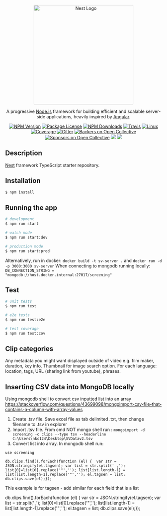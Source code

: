 <p align="center">
  <a href="http://nestjs.com/" target="blank"><img src="https://nestjs.com/img/logo_text.svg" width="320" alt="Nest Logo" /></a>
</p>

[travis-image]: https://api.travis-ci.org/nestjs/nest.svg?branch=master
[travis-url]: https://travis-ci.org/nestjs/nest
[linux-image]: https://img.shields.io/travis/nestjs/nest/master.svg?label=linux
[linux-url]: https://travis-ci.org/nestjs/nest
  
  <p align="center">A progressive <a href="http://nodejs.org" target="blank">Node.js</a> framework for building efficient and scalable server-side applications, heavily inspired by <a href="https://angular.io" target="blank">Angular</a>.</p>
    <p align="center">
<a href="https://www.npmjs.com/~nestjscore"><img src="https://img.shields.io/npm/v/@nestjs/core.svg" alt="NPM Version" /></a>
<a href="https://www.npmjs.com/~nestjscore"><img src="https://img.shields.io/npm/l/@nestjs/core.svg" alt="Package License" /></a>
<a href="https://www.npmjs.com/~nestjscore"><img src="https://img.shields.io/npm/dm/@nestjs/core.svg" alt="NPM Downloads" /></a>
<a href="https://travis-ci.org/nestjs/nest"><img src="https://api.travis-ci.org/nestjs/nest.svg?branch=master" alt="Travis" /></a>
<a href="https://travis-ci.org/nestjs/nest"><img src="https://img.shields.io/travis/nestjs/nest/master.svg?label=linux" alt="Linux" /></a>
<a href="https://coveralls.io/github/nestjs/nest?branch=master"><img src="https://coveralls.io/repos/github/nestjs/nest/badge.svg?branch=master#5" alt="Coverage" /></a>
<a href="https://gitter.im/nestjs/nestjs?utm_source=badge&utm_medium=badge&utm_campaign=pr-badge&utm_content=body_badge"><img src="https://badges.gitter.im/nestjs/nestjs.svg" alt="Gitter" /></a>
<a href="https://opencollective.com/nest#backer"><img src="https://opencollective.com/nest/backers/badge.svg" alt="Backers on Open Collective" /></a>
<a href="https://opencollective.com/nest#sponsor"><img src="https://opencollective.com/nest/sponsors/badge.svg" alt="Sponsors on Open Collective" /></a>
  <a href="https://paypal.me/kamilmysliwiec"><img src="https://img.shields.io/badge/Donate-PayPal-dc3d53.svg"/></a>
  <a href="https://twitter.com/nestframework"><img src="https://img.shields.io/twitter/follow/nestframework.svg?style=social&label=Follow"></a>
</p>
  <!--[![Backers on Open Collective](https://opencollective.com/nest/backers/badge.svg)](https://opencollective.com/nest#backer)
  [![Sponsors on Open Collective](https://opencollective.com/nest/sponsors/badge.svg)](https://opencollective.com/nest#sponsor)-->

## Description

[Nest](https://github.com/nestjs/nest) framework TypeScript starter repository.

## Installation

```bash
$ npm install
```

## Running the app

```bash
# development
$ npm run start

# watch mode
$ npm run start:dev

# production mode
$ npm run start:prod
```
Alternatively, run in docker: ```docker build -t sv-server .``` and ```docker run -d -p 3000:3000 sv-server```
When connecting to mongodb running locally: ```DB_CONNECTION_STRING = "mongodb://host.docker.internal:27017/screening"```


## Test

```bash
# unit tests
$ npm run test

# e2e tests
$ npm run test:e2e

# test coverage
$ npm run test:cov
```


  
  ## Clip categories
Any metadata you might want displayed outside of video e.g. film maker, duration, key info. Thumbnail for image search option. 
For each language:
location, tags, URL (sharing link from youtube), phrases.

## Inserting CSV data into MongoDB locally
Using mongodb shell to convert csv inputted list into an array
https://stackoverflow.com/questions/43699098/mongoimport-csv-file-that-contains-a-column-with-array-values

1. Create .tsv file. Save excel file as tab delimited .txt, then change filename to .tsv in explorer
2. Import .tsv file. From cmd NOT mongo shell run : `mongoimport -d screening -c clips --type tsv --headerline C:\Users\nkc124\Desktop\SVDatav2.tsv`
3. Convert list into array. In mongodb shell run:

```use screening```

```db.clips.find().forEach(function (el) {  var str = JSON.stringify(el.tagsen); var list = str.split(' ,'); list[0]=list[0].replace('"',''); list[list.length-1] = list[list.length-1].replace('"',''); el.tagsen = list;  db.clips.save(el);});```


This example is for tagsen - add similar for each field that is a list


db.clips.find().forEach(function (el) {  var str = JSON.stringify(el.tagsen); var list = str.split(' ,'); list[0]=list[0].replace('"',''); list[list.length-1] = list[list.length-1].replace('"',''); el.tagsen = list;  db.clips.save(el);});
